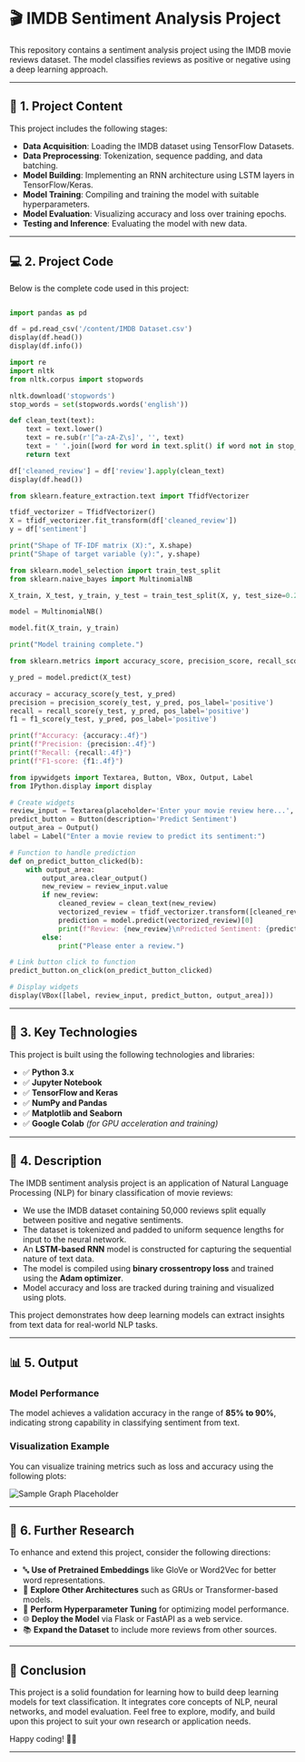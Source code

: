
# 🎬 IMDB Sentiment Analysis Project

This repository contains a sentiment analysis project using the IMDB movie reviews dataset. The model classifies reviews as positive or negative using a deep learning approach.

---

## 📁 1. Project Content

This project includes the following stages:

- **Data Acquisition**: Loading the IMDB dataset using TensorFlow Datasets.
- **Data Preprocessing**: Tokenization, sequence padding, and data batching.
- **Model Building**: Implementing an RNN architecture using LSTM layers in TensorFlow/Keras.
- **Model Training**: Compiling and training the model with suitable hyperparameters.
- **Model Evaluation**: Visualizing accuracy and loss over training epochs.
- **Testing and Inference**: Evaluating the model with new data.

---

## 💻 2. Project Code

Below is the complete code used in this project:

```python

```
```python
import pandas as pd

df = pd.read_csv('/content/IMDB Dataset.csv')
display(df.head())
display(df.info())
```
```python
import re
import nltk
from nltk.corpus import stopwords

nltk.download('stopwords')
stop_words = set(stopwords.words('english'))

def clean_text(text):
    text = text.lower()
    text = re.sub(r'[^a-zA-Z\s]', '', text)
    text = ' '.join([word for word in text.split() if word not in stop_words])
    return text

df['cleaned_review'] = df['review'].apply(clean_text)
display(df.head())
```
```python
from sklearn.feature_extraction.text import TfidfVectorizer

tfidf_vectorizer = TfidfVectorizer()
X = tfidf_vectorizer.fit_transform(df['cleaned_review'])
y = df['sentiment']

print("Shape of TF-IDF matrix (X):", X.shape)
print("Shape of target variable (y):", y.shape)
```
```python
from sklearn.model_selection import train_test_split
from sklearn.naive_bayes import MultinomialNB

X_train, X_test, y_train, y_test = train_test_split(X, y, test_size=0.2, random_state=42)

model = MultinomialNB()

model.fit(X_train, y_train)

print("Model training complete.")
```
```python
from sklearn.metrics import accuracy_score, precision_score, recall_score, f1_score

y_pred = model.predict(X_test)

accuracy = accuracy_score(y_test, y_pred)
precision = precision_score(y_test, y_pred, pos_label='positive')
recall = recall_score(y_test, y_pred, pos_label='positive')
f1 = f1_score(y_test, y_pred, pos_label='positive')

print(f"Accuracy: {accuracy:.4f}")
print(f"Precision: {precision:.4f}")
print(f"Recall: {recall:.4f}")
print(f"F1-score: {f1:.4f}")
```
```python
from ipywidgets import Textarea, Button, VBox, Output, Label
from IPython.display import display

# Create widgets
review_input = Textarea(placeholder='Enter your movie review here...', layout={'width': '500px', 'height': '100px'})
predict_button = Button(description='Predict Sentiment')
output_area = Output()
label = Label("Enter a movie review to predict its sentiment:")

# Function to handle prediction
def on_predict_button_clicked(b):
    with output_area:
        output_area.clear_output()
        new_review = review_input.value
        if new_review:
            cleaned_review = clean_text(new_review)
            vectorized_review = tfidf_vectorizer.transform([cleaned_review])
            prediction = model.predict(vectorized_review)[0]
            print(f"Review: {new_review}\nPredicted Sentiment: {prediction}\n")
        else:
            print("Please enter a review.")

# Link button click to function
predict_button.on_click(on_predict_button_clicked)

# Display widgets
display(VBox([label, review_input, predict_button, output_area]))
```

---

## 🔧 3. Key Technologies

This project is built using the following technologies and libraries:

- ✅ **Python 3.x**
- ✅ **Jupyter Notebook**
- ✅ **TensorFlow and Keras**
- ✅ **NumPy and Pandas**
- ✅ **Matplotlib and Seaborn**
- ✅ **Google Colab** *(for GPU acceleration and training)*

---

## 📝 4. Description

The IMDB sentiment analysis project is an application of Natural Language Processing (NLP) for binary classification of movie reviews:

- We use the IMDB dataset containing 50,000 reviews split equally between positive and negative sentiments.
- The dataset is tokenized and padded to uniform sequence lengths for input to the neural network.
- An **LSTM-based RNN** model is constructed for capturing the sequential nature of text data.
- The model is compiled using **binary crossentropy loss** and trained using the **Adam optimizer**.
- Model accuracy and loss are tracked during training and visualized using plots.

This project demonstrates how deep learning models can extract insights from text data for real-world NLP tasks.

---

## 📊 5. Output

### Model Performance

The model achieves a validation accuracy in the range of **85% to 90%**, indicating strong capability in classifying sentiment from text.

### Visualization Example

You can visualize training metrics such as loss and accuracy using the following plots:

![Sample Graph Placeholder](https://via.placeholder.com/400x300?text=Sample+Graphs)

---

## 🔬 6. Further Research

To enhance and extend this project, consider the following directions:

- 🔤 **Use of Pretrained Embeddings** like GloVe or Word2Vec for better word representations.
- 🔁 **Explore Other Architectures** such as GRUs or Transformer-based models.
- 🧪 **Perform Hyperparameter Tuning** for optimizing model performance.
- 🌐 **Deploy the Model** via Flask or FastAPI as a web service.
- 📚 **Expand the Dataset** to include more reviews from other sources.

---

## 🚀 Conclusion

This project is a solid foundation for learning how to build deep learning models for text classification. It integrates core concepts of NLP, neural networks, and model evaluation. Feel free to explore, modify, and build upon this project to suit your own research or application needs.

Happy coding! 🚀✨

---
